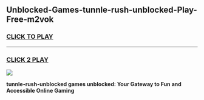 
## Unblocked-Games-tunnle-rush-unblocked-Play-Free-m2vok
<h3>
<a href="https://premium76.site?title=tunnle-rush-unblocked&ref=20M">CLICK TO PLAY</a></h3>
<hr>

<h3>
<a href="https://premium76.site?title=tunnle-rush-unblocked&ref=20M">CLICK 2 PLAY</a>
  
</h3>

<a href="https://premium76.site?title=tunnle-rush-unblocked&ref=19M"><img src="https://clearcache.store/games.png"></a>


**tunnle-rush-unblocked games unblocked: Your Gateway to Fun and Accessible Online Gaming**
